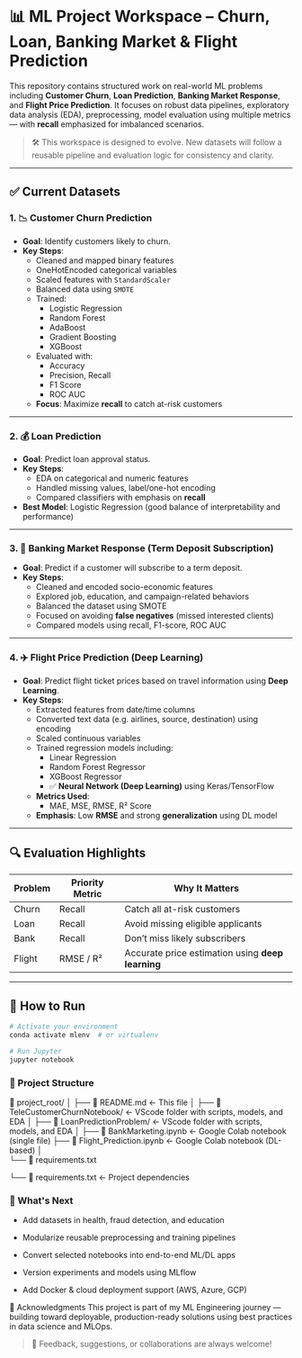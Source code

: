 # 📊 ML Project Workspace – Churn, Loan, Banking Market & Flight Prediction

This repository contains structured work on real-world ML problems including **Customer Churn**, **Loan Prediction**, **Banking Market Response**, and **Flight Price Prediction**. It focuses on robust data pipelines, exploratory data analysis (EDA), preprocessing, model evaluation using multiple metrics — with **recall** emphasized for imbalanced scenarios.

> 🛠 This workspace is designed to evolve. New datasets will follow a reusable pipeline and evaluation logic for consistency and clarity.

---

## ✅ Current Datasets

### 1. 📉 Customer Churn Prediction

* **Goal**: Identify customers likely to churn.
* **Key Steps**:
  - Cleaned and mapped binary features
  - OneHotEncoded categorical variables
  - Scaled features with `StandardScaler`
  - Balanced data using `SMOTE`
  - Trained:
    - Logistic Regression
    - Random Forest
    - AdaBoost
    - Gradient Boosting
    - XGBoost
  - Evaluated with:
    - Accuracy
    - Precision, Recall
    - F1 Score
    - ROC AUC
  - **Focus**: Maximize **recall** to catch at-risk customers

---

### 2. 💰 Loan Prediction

* **Goal**: Predict loan approval status.
* **Key Steps**:
  - EDA on categorical and numeric features
  - Handled missing values, label/one-hot encoding
  - Compared classifiers with emphasis on **recall**
* **Best Model**: Logistic Regression (good balance of interpretability and performance)

---

### 3. 🏦 Banking Market Response (Term Deposit Subscription)

* **Goal**: Predict if a customer will subscribe to a term deposit.
* **Key Steps**:
  - Cleaned and encoded socio-economic features
  - Explored job, education, and campaign-related behaviors
  - Balanced the dataset using SMOTE
  - Focused on avoiding **false negatives** (missed interested clients)
  - Compared models using recall, F1-score, ROC AUC

---

### 4. ✈️ Flight Price Prediction (Deep Learning)

* **Goal**: Predict flight ticket prices based on travel information using **Deep Learning**.
* **Key Steps**:
  - Extracted features from date/time columns
  - Converted text data (e.g. airlines, source, destination) using encoding
  - Scaled continuous variables
  - Trained regression models including:
    - Linear Regression
    - Random Forest Regressor
    - XGBoost Regressor
    - ✅ **Neural Network (Deep Learning)** using Keras/TensorFlow
  - **Metrics Used**:
    - MAE, MSE, RMSE, R² Score
  - **Emphasis**: Low **RMSE** and strong **generalization** using DL model

---

## 🔍 Evaluation Highlights

| Problem | Priority Metric | Why It Matters |
|--------|------------------|----------------|
| Churn | Recall | Catch all at-risk customers |
| Loan | Recall | Avoid missing eligible applicants |
| Bank | Recall | Don’t miss likely subscribers |
| Flight | RMSE / R² | Accurate price estimation using **deep learning** |

---

## 🧪 How to Run

```bash
# Activate your environment
conda activate mlenv  # or virtualenv

# Run Jupyter
jupyter notebook
```
### 🧭 Project Structure
📁 project_root/
│
├── 📄 README.md               <- This file
│
├── 📁 TeleCustomerChurnNotebook/          <- VScode folder with scripts, models, and EDA
│
├── 📁 LoanPredictionProblem/           <- VScode folder with scripts, models, and EDA
│
├── 📄 BankMarketing.ipynb    <- Google Colab notebook (single file)
├── 📄 Flight_Prediction.ipynb <- Google Colab notebook (DL-based)
│                 
└── 📁 requirements.txt

└── 📄 requirements.txt     <- Project dependencies

### 🚀 What's Next
 * Add datasets in health, fraud detection, and education

 * Modularize reusable preprocessing and training pipelines

 * Convert selected notebooks into end-to-end ML/DL apps

 * Version experiments and models using MLflow

 * Add Docker & cloud deployment support (AWS, Azure, GCP)

🙌 Acknowledgments
This project is part of my ML Engineering journey — building toward deployable, production-ready solutions using best practices in data science and MLOps.

> 🔄 Feedback, suggestions, or collaborations are always welcome!


